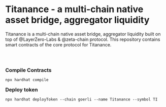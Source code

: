 # Titanance - a multi-chain native asset bridge, aggregator liquidity

Titanance is a multi-chain native asset bridge, aggregator liquidity built on top of @LayerZero-Labs & @zeta-chain protocol. This repository contains smart contracts of the core protocol for Titanance.

<br />
<br />

<span style="font-weight: bold; font-size: medium;">Compile Contracts</span>


```shell
npx hardhat compile
```

<span style="font-weight: bold; font-size: medium;">Deploy token </span>

```shell
npx hardhat deployToken --chain goerli --name Titanance --symbol TI
```
